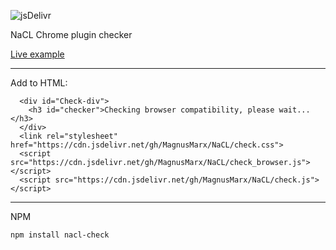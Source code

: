 ![jsDelivr](https://img.shields.io/badge/jsDelivr-E84D3D?style=for-the-badge&logo=jsDelivr&logoColor=white)

NaCL Chrome plugin checker

<a target='_blank' href='https://adamtrex.azurewebsites.net/programs/games/Funky%20Karts/index.html'>Live example</a>

<hr>

Add to HTML:

```
  <div id="Check-div">
    <h3 id="checker">Checking browser compatibility, please wait...</h3>
  </div>
  <link rel="stylesheet" href="https://cdn.jsdelivr.net/gh/MagnusMarx/NaCL/check.css">
  <script src="https://cdn.jsdelivr.net/gh/MagnusMarx/NaCL/check_browser.js"></script>
  <script src="https://cdn.jsdelivr.net/gh/MagnusMarx/NaCL/check.js"></script>
  ```

<hr>

NPM

```
npm install nacl-check
```
